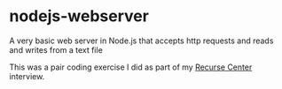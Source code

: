 # nodejs-webserver
A very basic web server in Node.js that accepts http requests and reads and writes from a text file

This was a pair coding exercise I did as part of my [Recurse Center](https://www.recurse.com) interview.